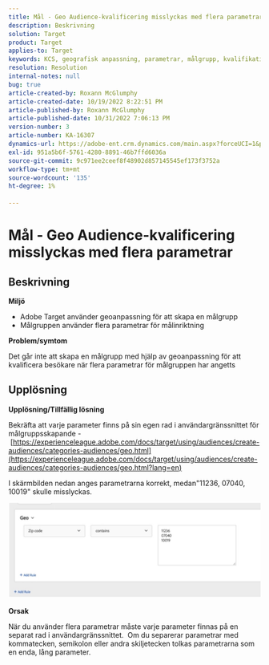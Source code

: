 ```yaml
---
title: Mål - Geo Audience-kvalificering misslyckas med flera parametrar
description: Beskrivning
solution: Target
product: Target
applies-to: Target
keywords: KCS, geografisk anpassning, parametrar, målgrupp, kvalifikationer
resolution: Resolution
internal-notes: null
bug: true
article-created-by: Roxann McGlumphy
article-created-date: 10/19/2022 8:22:51 PM
article-published-by: Roxann McGlumphy
article-published-date: 10/31/2022 7:06:13 PM
version-number: 3
article-number: KA-16307
dynamics-url: https://adobe-ent.crm.dynamics.com/main.aspx?forceUCI=1&pagetype=entityrecord&etn=knowledgearticle&id=1c1274c8-eb4f-ed11-bba2-00224808679b
exl-id: 951a5b6f-5761-4280-8891-46b7ffd6036a
source-git-commit: 9c971ee2ceef8f48902d857145545ef173f3752a
workflow-type: tm+mt
source-wordcount: '135'
ht-degree: 1%

---
```


# Mål - Geo Audience-kvalificering misslyckas med flera parametrar

## Beskrivning


<b>Miljö</b>

- Adobe Target använder geoanpassning för att skapa en målgrupp
- Målgruppen använder flera parametrar för målinriktning


<b>Problem/symtom</b>

Det går inte att skapa en målgrupp med hjälp av geoanpassning för att kvalificera besökare när flera parametrar för målgruppen har angetts




## Upplösning


<b>Upplösning/Tillfällig lösning</b>

Bekräfta att varje parameter finns på sin egen rad i användargränssnittet för målgruppsskapande - [https://experienceleague.adobe.com/docs/target/using/audiences/create-audiences/categories-audiences/geo.html](https://experienceleague.adobe.com/docs/target/using/audiences/create-audiences/categories-audiences/geo.html?lang=en)

I skärmbilden nedan anges parametrarna korrekt, medan&quot;11236, 07040, 10019&quot; skulle misslyckas.

![](assets/e6a271f9-4e59-ed11-9561-6045bd006e5a.png)

<b>Orsak</b>

När du använder flera parametrar måste varje parameter finnas på en separat rad i användargränssnittet.  Om du separerar parametrar med kommatecken, semikolon eller andra skiljetecken tolkas parametrarna som en enda, lång parameter.
